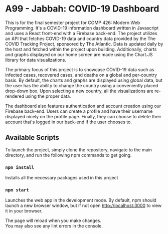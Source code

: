 # A99 - Jabbah: COVID-19 Dashboard

This is for the final semester project for COMP 426: Modern Web Programming. It's a COVID-19 information dashboard written in Javascript and uses a React front-end with a Firebase back-end. The project utilizes an API that fetches COVID-19 data and country data provided by the The COVID Tracking Project, sponsored by The Atlantic. Data is updated daily by the host and fetched within the project upon building. Additionally, charts and graphs displayed on our home screen are made using the Chart.JS library for data visualizations.

The primary focus of this project is to showcase COVID-19 data such as infected cases, recovered cases, and deaths on a global and per-country basis. By default, the charts and graphs are displayed using global data, but the user has the ability to change the country using a conveniently placed drop-down box. Upon selecting a new country, all the visualizations are re-rendered using the proper data.

The dashboard also features authentication and account creation using our Firebase back-end. Users can create a profile and have their username displayed nicely on the profile page. Finally, they can choose to delete their account that's logged in our back-end if the user chooses to.

## Available Scripts

To launch the project, simply clone the repository, navigate to the main directory, and run the following npm commands to get going.

### `npm install`
Installs all the necessary packages used in this project

### `npm start`
Launches the web app in the development mode. By default, npm should launch a new browser window, but if not open [http://localhost:3000](http://localhost:3000) to view it in your browser.

The page will reload when you make changes.\
You may also see any lint errors in the console.

